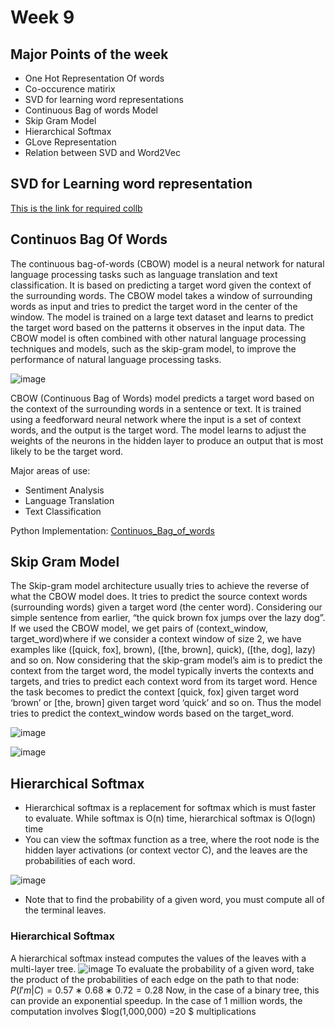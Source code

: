 # Week 9 
## Major Points of the week
- One Hot Representation Of words
- Co-occurence matirix
- SVD for learning word representations
- Continuous Bag of words Model
- Skip Gram Model
- Hierarchical Softmax
- GLove Representation
- Relation between SVD and Word2Vec

 ## SVD for Learning word representation
[This is the link for required collb](SVD_For_Word_Embeddings.ipynb)

## Continuos Bag Of Words
The continuous bag-of-words (CBOW) model is a neural network for natural language processing tasks such as language translation and text classification. It is based on predicting a target word given the context of the surrounding words. The CBOW model takes a window of surrounding words as input and tries to predict the target word in the center of the window. The model is trained on a large text dataset and learns to predict the target word based on the patterns it observes in the input data. The CBOW model is often combined with other natural language processing techniques and models, such as the skip-gram model, to improve the performance of natural language processing tasks.

![image](https://user-images.githubusercontent.com/64345863/232458486-f77e6fcb-27a5-4a9d-8ea5-f7e8f56c8cec.png)

CBOW (Continuous Bag of Words) model predicts a target word based on the context of the surrounding words in a sentence or text. It is trained using a feedforward neural network where the input is a set of context words, and the output is the target word. The model learns to adjust the weights of the neurons in the hidden layer to produce an output that is most likely to be the target word.

Major areas of use: 
  - Sentiment Analysis
  - Language Translation
  - Text Classification

 Python Implementation: [Continuos_Bag_of_words](Continuos_Bag_of_words.ipynb)
 
 
 ## Skip Gram Model
 The Skip-gram model architecture usually tries to achieve the reverse of what the CBOW model does. It tries to predict the source context words (surrounding words) given a target word (the center word). Considering our simple sentence from earlier, “the quick brown fox jumps over the lazy dog”. If we used the CBOW model, we get pairs of (context_window, target_word)where if we consider a context window of size 2, we have examples like ([quick, fox], brown), ([the, brown], quick), ([the, dog], lazy) and so on. Now considering that the skip-gram model’s aim is to predict the context from the target word, the model typically inverts the contexts and targets, and tries to predict each context word from its target word. Hence the task becomes to predict the context [quick, fox] given target word ‘brown’ or [the, brown] given target word ‘quick’ and so on. Thus the model tries to predict the context_window words based on the target_word.
   
 ![image](https://user-images.githubusercontent.com/64345863/232462543-805828ee-20ee-4616-a5e5-2b41baf96fbf.png)
 
 ![image](https://user-images.githubusercontent.com/64345863/232463578-3cb1e72b-19a5-42ac-8f47-34ef7fe6c170.png)

## Hierarchical Softmax
- Hierarchical softmax is a replacement for softmax which is must faster to evaluate. While softmax is  O(n) time, hierarchical softmax is  O(logn) time
- You can view the softmax function as a tree, where the root node is the hidden layer activations (or context vector C), and the leaves are the probabilities of each word.

![image](https://user-images.githubusercontent.com/64345863/232464803-cf78cba1-c2dc-4a69-999e-b32089a3d69a.png)

- Note that to find the probability of a given word, you must compute all of the terminal leaves.

### Hierarchical Softmax

A hierarchical softmax instead computes the values of the leaves with a multi-layer tree.
![image](https://user-images.githubusercontent.com/64345863/232465188-8a1a8818-ee1c-4695-a5de-bdf21e4b079d.png)
To evaluate the probability of a given word, take the product of the probabilities of each edge on the path to that node:
$P(I'm|C) = 0.57∗0.68∗0.72=0.28$
Now, in the case of a binary tree, this can provide an exponential speedup. In the case of 1 million words, the computation involves $log(1,000,000) =20 $ multiplications

